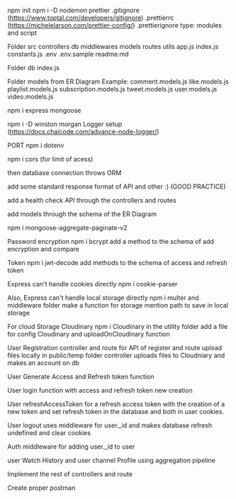 npm init
npm i -D nodemon prettier
.gitignore (https://www.toptal.com/developers/gitignore)
.prettierrc (https://michelelarson.com/prettier-config/)
.prettierignore
type: modules and script

Folder src
controllers db middlewares models routes utils
app.js index.js constants.js .env .env.sample
readme.md

Folder db
index.js 

Folder models from ER Diagram 
Example:
comment.models.js like.models.js playlist.models.js subscription.models.js tweet.models.js user.models.js video.models.js

npm i express mongoose 

npm i -D winston morgan 
Logger setup (https://docs.chaicode.com/advance-node-logger/)

PORT
npm i dotenv

npm i cors (for limit of acess)

then database connection throws ORM

add some standard response format of API and other :) (GOOD PRACTICE)

add a health check API through the controllers and routes

add models through the schema of the ER Diagram 

npm i mongoose-aggregate-paginate-v2

Password encryption 
npm i bcrypt
add a method to the schema of add encryption and compare

Token
npm i jwt-decode
add methods to the schema of access and refresh token

Express can't handle cookies directly
npm i cookie-parser

Also, Express can't handle local storage directly
npm i multer
and middleware folder make a function for storage mention path to save in local storage

For cloud Storage Cloudinary
npm i Cloudinary
in the utility folder add a file for config Cloudinary and uploadOnCloudinary function

User Registration
controller and route for API of register 
and route upload files locally in public/temp folder
controller uploads files to Cloudniary and makes an account on db

User Generate Access and Refresh token function

User login function with access and refresh token new creation

User refreshAccessToken for a refresh access token with the creation of a new token and set refresh token in the database and both in user cookies.

User logout uses middleware for user._id and makes database refresh undefined and clear cookies

Auth middleware for adding user._id to user

user Watch History and user channel Profile using aggregation pipeline

Implement the rest of controllers and route 

Create proper postman
